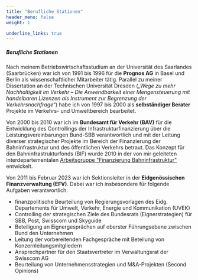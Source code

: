 ```yaml
---
title: "Berufliche Stationen"
header_menu: false
weight: 1

underline_links: true
---
```

##### Berufliche Stationen

Nach meinem Betriebswirtschaftsstudium an der Universität des Saarlandes (Saarbrücken) war ich von 1991 bis 1996 für die **Prognos AG** in Basel und Berlin als wissenschaftlicher Mitarbeiter tätig. Parallel zu meiner Dissertation an der Technischen Universität Dresden (*„Wege zu mehr Nachhaltigkeit im Verkehr –
Die Anwendbarkeit einer Mengensteuerung mit handelbaren Lizenzen als Instrument zur Begrenzung der Verkehrsnachfrage“*) habe ich von 1997 bis 2000 als **selbständiger Berater** Projekte im Verkehrs- und Umweltbereich bearbeitet.

Von 2000 bis 2010 war ich im **Bundesamt für Verkehr (BAV)** für die Entwicklung des Controllings der Infrastrukturfinanzierung über die Leistungsvereinbarungen Bund-SBB verantwortlich und mit der Leitung diverser strategischer Projekte im Bereich der Finanzierung der Bahninfrastruktur und des öffentlichen Verkehrs betraut. Das Konzept für den Bahninfrastrukturfonds (BIF) wurde 2010 in der von mir geleiteten interdepartementalen [Arbeitsgruppe "Finanzierung Bahninfrastruktur"](https://www.newsd.admin.ch/newsd/message/attachments/21849.pdf) entwickelt.

Von 2011 bis Februar 2023 war ich Sektionsleiter in der **Eidgenössischen Finanzverwaltung (EFV)**. Dabei war ich insbesondere für folgende Aufgaben verantwortlich: 
* finanzpolitische Beurteilung von Regierungsvorlagen des Eidg. Departements für Umwelt, Verkehr, Energie und Kommunikation (UVEK)
* Controlling der strategischen Ziele des Bundesrats (Eignerstrategien) für SBB, Post, Swisscom und Skyguide
* Beteiligung an Eignergesprächen auf oberster Führungsebene zwischen Bund den Unternehmen 
* Leitung der vorbereitenden Fachgespräche mit Beteilung von Konzernleitungsmitgliedern
* Ansprechpartner für den Staatsvertreter im Verwaltungsrat der Swisscom AG
* Beurteilung von Unternehmensstrategien und M&A-Projekten (Second Opinions)
